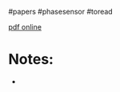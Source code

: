 #papers 
#phasesensor
#toread 

[pdf online](https://aip.scitation.org/doi/10.1063/9780735420908_071)

# Notes:
- 